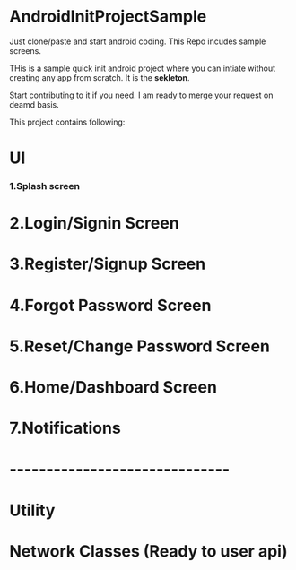 # AndroidInitProjectSample
Just clone/paste and start android coding. This Repo incudes sample screens.

THis is a sample quick init android project where you can intiate without creating any app from scratch. It is the **sekleton**.

Start contributing to it if you need. I am ready to merge your request on deamd basis.

This project contains following:

# UI
### 1.Splash screen 
# 2.Login/Signin Screen 
# 3.Register/Signup Screen 
# 4.Forgot Password Screen
# 5.Reset/Change Password Screen 
# 6.Home/Dashboard Screen
# 7.Notifications

# ------------------------------

# Utility
# Network Classes (Ready to user api)


